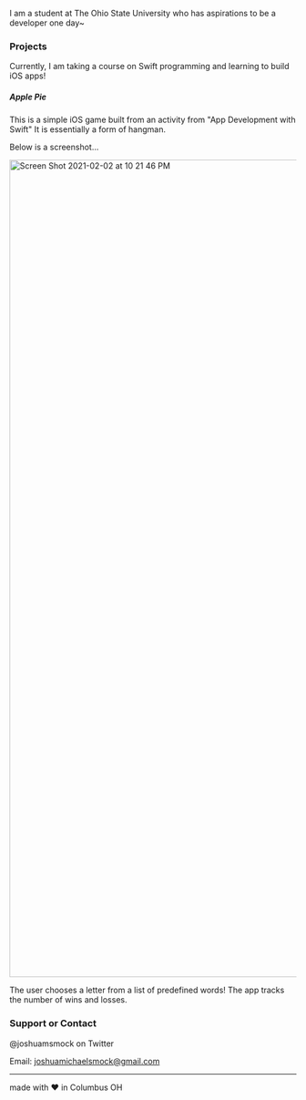 
I am a student at The Ohio State University who has aspirations to be a developer one day~

### Projects

Currently, I am taking a course on Swift programming and learning to build iOS apps!

##### Apple Pie 
This is a simple iOS game built from an activity from "App Development with Swift" 
It is essentially a form of hangman. 

Below is a screenshot...

<img width="1435" alt="Screen Shot 2021-02-02 at 10 21 46 PM" src="https://user-images.githubusercontent.com/25252415/106830821-d1558800-665c-11eb-92f9-4368818b7bca.png">

The user chooses a letter from a list of predefined words! The app tracks the number of wins and losses.

### Support or Contact

@joshuamsmock on Twitter

Email: joshuamichaelsmock@gmail.com
__________________________

made with ❤️ in Columbus OH
